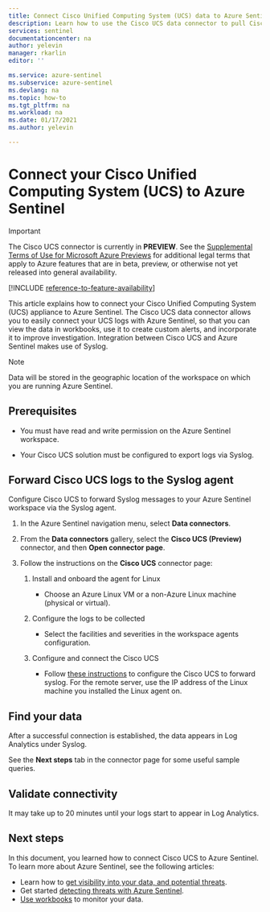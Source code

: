 ```yaml
---
title: Connect Cisco Unified Computing System (UCS) data to Azure Sentinel| Microsoft Docs
description: Learn how to use the Cisco UCS data connector to pull Cisco UCS logs into Azure Sentinel. View Cisco UCS data in workbooks, create alerts, and improve investigation.
services: sentinel
documentationcenter: na
author: yelevin
manager: rkarlin
editor: ''

ms.service: azure-sentinel
ms.subservice: azure-sentinel
ms.devlang: na
ms.topic: how-to
ms.tgt_pltfrm: na
ms.workload: na
ms.date: 01/17/2021
ms.author: yelevin

---
```

# Connect your Cisco Unified Computing System (UCS) to Azure Sentinel

> [!IMPORTANT]
> The Cisco UCS connector is currently in **PREVIEW**. See the [Supplemental Terms of Use for Microsoft Azure Previews](https://azure.microsoft.com/support/legal/preview-supplemental-terms/) for additional legal terms that apply to Azure features that are in beta, preview, or otherwise not yet released into general availability.

[!INCLUDE [reference-to-feature-availability](includes/reference-to-feature-availability.md)]

This article explains how to connect your Cisco Unified Computing System (UCS) appliance to Azure Sentinel. The Cisco UCS data connector allows you to easily connect your UCS logs with Azure Sentinel, so that you can view the data in workbooks, use it to create custom alerts, and incorporate it to improve investigation. Integration between Cisco UCS and Azure Sentinel makes use of Syslog.

> [!NOTE]
> Data will be stored in the geographic location of the workspace on which you are running Azure Sentinel.

## Prerequisites

- You must have read and write permission on the Azure Sentinel workspace.

- Your Cisco UCS solution must be configured to export logs via Syslog.

## Forward Cisco UCS logs to the Syslog agent  

Configure Cisco UCS to forward Syslog messages to your Azure Sentinel workspace via the Syslog agent.

1. In the Azure Sentinel navigation menu, select **Data connectors**.

1. From the **Data connectors** gallery, select the **Cisco UCS (Preview)** connector, and then **Open connector page**.

1. Follow the instructions on the **Cisco UCS** connector page:

    1. Install and onboard the agent for Linux

        - Choose an Azure Linux VM or a non-Azure Linux machine (physical or virtual).

    1. Configure the logs to be collected

        - Select the facilities and severities in the workspace agents configuration.

    1. Configure and connect the Cisco UCS

        - Follow [these instructions](https://www.cisco.com/c/en/us/support/docs/servers-unified-computing/ucs-manager/110265-setup-syslog-for-ucs.html#configsremotesyslog) to configure the Cisco UCS to forward syslog. For the remote server, use the IP address of the Linux machine you installed the Linux agent on.

## Find your data

After a successful connection is established, the data appears in Log Analytics under Syslog.

See the **Next steps** tab in the connector page for some useful sample queries.

## Validate connectivity

It may take up to 20 minutes until your logs start to appear in Log Analytics.

## Next steps

In this document, you learned how to connect Cisco UCS to Azure Sentinel. To learn more about Azure Sentinel, see the following articles:

- Learn how to [get visibility into your data, and potential threats](get-visibility.md).
- Get started [detecting threats with Azure Sentinel](detect-threats-built-in.md).
- [Use workbooks](/azure/sentinel/articles/sentinel/monitor-your-data.md) to monitor your data.